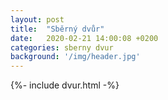 ```yaml
---
layout: post
title:  "Sběrný dvůr"
date:   2020-02-21 14:00:08 +0200
categories: sberny dvur 
background: '/img/header.jpg'
---
```


{%- include dvur.html -%}
